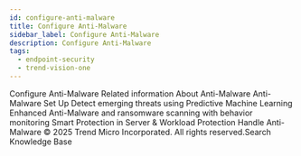 ```yaml
---
id: configure-anti-malware
title: Configure Anti-Malware
sidebar_label: Configure Anti-Malware
description: Configure Anti-Malware
tags:
  - endpoint-security
  - trend-vision-one
---
```


 Configure Anti-Malware Related information About Anti-Malware Anti-Malware Set Up Detect emerging threats using Predictive Machine Learning Enhanced Anti-Malware and ransomware scanning with behavior monitoring Smart Protection in Server & Workload Protection Handle Anti-Malware © 2025 Trend Micro Incorporated. All rights reserved.Search Knowledge Base